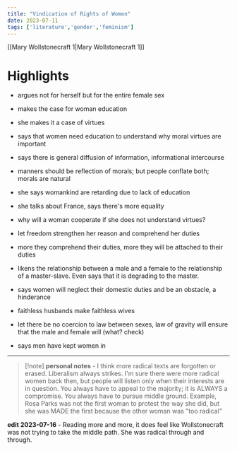 ```yaml
---
title: "Vindication of Rights of Women"
date: 2023-07-11
tags: ['literature','gender','feminism']
---
```


[[Mary Wollstonecraft 1|Mary Wollstonecraft 1]]

# Highlights
- argues not for herself but for the entire female sex
- makes the case for woman education
- she makes it a case of virtues
- says that women need education to understand why moral virtues are important
- says there is general diffusion of information, informational intercourse 
- manners should be reflection of morals; but people conflate both; morals are natural 

- she says womankind are retarding due to lack of education

- she talks about France, says there's more equality 

- why will a woman cooperate if she does not understand virtues?
- let freedom strengthen her reason and comprehend her duties

- more they comprehend their duties, more they will be attached to their duties

- likens the relationship between a male and a female to the relationship of a master-slave. Even says that it is degrading to the master. 

- says women will neglect their domestic duties and be an obstacle, a hinderance

- faithless husbands make faithless wives

- let there be no coercion to law between sexes, law of gravity will ensure that the male and female will  (what? check)

- says men have kept women in 

---

> [!note] **personal notes** - 
I think more radical texts are forgotten or erased. Liberalism always strikes. I'm sure there were more radical women back then, but people will listen only when their interests are in question. You always have to appeal to the majority; it is ALWAYS a compromise.
You always have to pursue middle ground. 
Example, Rosa Parks was not the first woman to protest the way she did, but she was MADE the first because the other woman was "too radical" 
>
**edit 2023-07-16** - Reading more and more, it does feel like Wollstonecraft was not trying to take the middle path. She was radical through and through. 

  